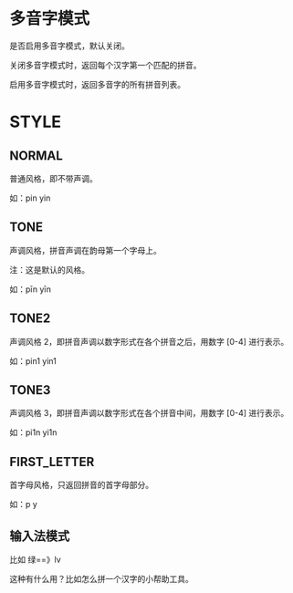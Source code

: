 # 多音字模式

是否启用多音字模式，默认关闭。

关闭多音字模式时，返回每个汉字第一个匹配的拼音。

启用多音字模式时，返回多音字的所有拼音列表。

# STYLE

## NORMAL

普通风格，即不带声调。

如：pin yin

## TONE
声调风格，拼音声调在韵母第一个字母上。

注：这是默认的风格。

如：pīn yīn

## TONE2

声调风格 2，即拼音声调以数字形式在各个拼音之后，用数字 [0-4] 进行表示。

如：pin1 yin1

## TONE3

声调风格 3，即拼音声调以数字形式在各个拼音中间，用数字 [0-4] 进行表示。

如：pi1n yi1n

## FIRST_LETTER

首字母风格，只返回拼音的首字母部分。

如：p y

## 输入法模式

比如 绿==》lv 

这种有什么用？比如怎么拼一个汉字的小帮助工具。
